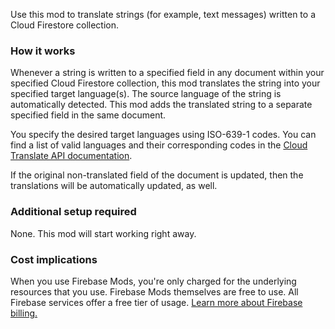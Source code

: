 Use this mod to translate strings (for example, text messages) written to a Cloud Firestore collection.

### How it works

Whenever a string is written to a specified field in any document within your specified Cloud Firestore collection, this mod translates the string into your specified target language(s). The source language of the string is automatically detected. This mod adds the translated string to a separate specified field in the same document.

You specify the desired target languages using ISO-639-1 codes. You can find a list of valid languages and their corresponding codes in the [Cloud Translate API documentation](https://cloud.google.com/translate/docs/languages).

If the original non-translated field of the document is updated, then the translations will be automatically updated, as well.

### Additional setup required

None. This mod will start working right away.

### Cost implications

When you use Firebase Mods, you're only charged for the underlying resources that you use. Firebase Mods themselves are free to use. All Firebase services offer a free tier of usage. [Learn more about Firebase billing.](https://firebase.google.com/pricing)
